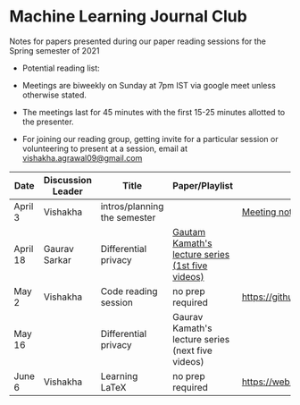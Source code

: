 # Machine Learning Journal Club

Notes for papers presented during our paper reading sessions for the Spring semester of 2021

* Potential reading list:

* Meetings are biweekly on Sunday at 7pm IST via google meet unless otherwise stated.
* The meetings last for 45 minutes with the first 15-25 minutes allotted to the presenter.
* For joining our reading group, getting invite for a particular session or volunteering to present at a session, email at vishakha.agrawal09@gmail.com

| Date        | Discussion Leader     | Title  | Paper/Playlist | Slides | Optional study material |
| ------------|-----------------------| ----- | ------- | ------ | ---------------------- |
| April 3|Vishakha|intros/planning the semester||[Meeting notes](https://docs.google.com/document/d/1JT-2tFnkNZtAb4oOUWzedPLkNej6hf9OkcZpg5Zz8Qg/edit?usp=sharing)||
| April 18|           Gaurav Sarkar    |Differential privacy| [Gautam Kamath's lecture series (1st five videos)](https://www.youtube.com/playlist?list=PLmd_zeMNzSvRRNpoEWkVo6QY_6rR3SHjp)| | |
|May 2|Vishakha|Code reading session|no prep required|https://github.com/CodeReadingClubs/Resources||
|May 16||Differential privacy|Gaurav Kamath's lecture series (next five videos)|||
|June 6|Vishakha|Learning LaTeX|no prep required|https://web.mit.edu/rsi/www/pdfs/new-latex.pdf|http://www.docs.is.ed.ac.uk/skills/documents/3722/3722-2014.pdf|



